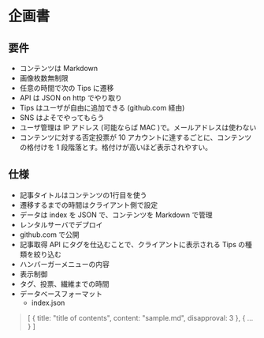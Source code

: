 企画書
=======

要件
--------

- コンテンツは Markdown
- 画像枚数無制限
- 任意の時間で次の Tips に遷移
- API は JSON on http でやり取り
- Tips はユーザが自由に追加できる (github.com 経由)
- SNS はよそでやってもらう
- ユーザ管理は IP アドレス (可能ならば MAC )で。メールアドレスは使わない
- コンテンツに対する否定投票が 10 アカウントに達するごとに、コンテンツの格付けを 1 段階落とす。格付けが高いほど表示されやすい。

仕様
-------

- 記事タイトルはコンテンツの1行目を使う
- 遷移するまでの時間はクライアント側で設定
- データは index を JSON で、コンテンツを Markdown で管理
- レンタルサーバでデプロイ
- github.com で公開
- 記事取得 API にタグを仕込むことで、クライアントに表示される Tips の種類を絞り込む
- ハンバーガーメニューの内容
 - 表示制御
  - タグ、投票、繊維までの時間
- データベースフォーマット
  - index.json  
>[
>   {
>       title: "title of contents",
>       content: "sample.md",
>       disapproval: 3
>   },
>   { ... }
>]
